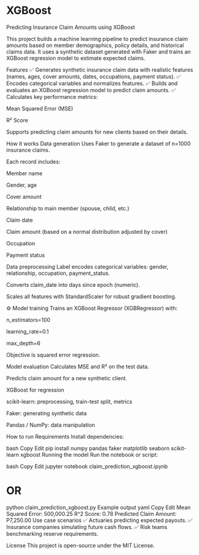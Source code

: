 # XGBoost
 Predicting Insurance Claim Amounts using XGBoost


 This project builds a machine learning pipeline to predict insurance claim amounts based on member demographics, policy details, and historical claims data.
It uses a synthetic dataset generated with Faker and trains an XGBoost regression model to estimate expected claims.

 Features
✅ Generates synthetic insurance claim data with realistic features (names, ages, cover amounts, dates, occupations, payment status).
✅ Encodes categorical variables and normalizes features.
✅ Builds and evaluates an XGBoost regression model to predict claim amounts.
✅ Calculates key performance metrics:

Mean Squared Error (MSE)

R² Score

 Supports predicting claim amounts for new clients based on their details.

 How it works
 Data generation
Uses Faker to generate a dataset of n=1000 insurance claims.

Each record includes:

Member name

Gender, age

Cover amount

Relationship to main member (spouse, child, etc.)

Claim date

Claim amount (based on a normal distribution adjusted by cover)

Occupation

Payment status

 Data preprocessing
Label encodes categorical variables: gender, relationship, occupation, payment_status.

Converts claim_date into days since epoch (numeric).

Scales all features with StandardScaler for robust gradient boosting.

⚙ Model training
Trains an XGBoost Regressor (XGBRegressor) with:

n_estimators=100

learning_rate=0.1

max_depth=6

Objective is squared error regression.

 Model evaluation
Calculates MSE and R² on the test data.

Predicts claim amount for a new synthetic client.


XGBoost for regression

scikit-learn: preprocessing, train-test split, metrics

Faker: generating synthetic data

Pandas / NumPy: data manipulation

 How to run
 Requirements
Install dependencies:

bash
Copy
Edit
pip install numpy pandas faker matplotlib seaborn scikit-learn xgboost
Running the model
Run the notebook or script:

bash
Copy
Edit
jupyter notebook claim_prediction_xgboost.ipynb
# OR
python claim_prediction_xgboost.py
 Example output
yaml
Copy
Edit
Mean Squared Error: 500,000.25
R^2 Score: 0.78
Predicted Claim Amount: P7,250.00
 Use case scenarios
✅ Actuaries predicting expected payouts.
✅ Insurance companies simulating future cash flows.
✅ Risk teams benchmarking reserve requirements.

 License
This project is open-source under the MIT License.


